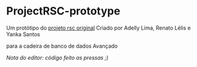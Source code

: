 # ProjectRSC-prototype
Um protótipo do [projeto rsc original](https://github.com/rjLelis/projetorsc)
Criado por Adelly Lima, Renato Lélis e Yanka Santos

para a cadeira de banco de dados Avançado

_Nota do editor: código feito as pressas ;)_
